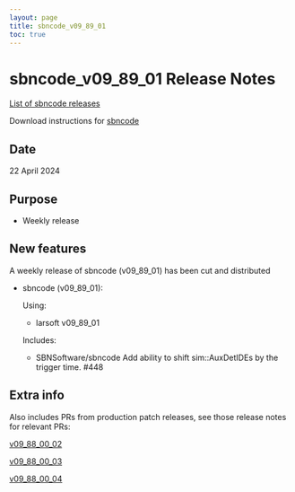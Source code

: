 ```yaml
---
layout: page
title: sbncode_v09_89_01
toc: true
---
```


sbncode_v09_89_01 Release Notes
=======================================================================================

[List of sbncode releases](https://sbnsoftware.github.io/AnalysisInfrastructure/ReleaseManagement/Releases/List_of_SBN_code_releases)

Download instructions for [sbncode]()

Date
---------------------------------------------------
22 April 2024

Purpose
---------------------------------------------------
* Weekly release

New features
---------------------------------------------------
A weekly release of sbncode (v09_89_01) has been cut and distributed

* sbncode (v09_89_01):

  Using:
  * larsoft          v09_89_01

   Includes:
  * SBNSoftware/sbncode Add ability to shift sim::AuxDetIDEs by the trigger time. #448
    
Extra info
---------------------------------------------------

Also includes PRs from production patch releases, see those release notes for relevant PRs: 

[v09_88_00_02](https://github.com/SBNSoftware/SBNSoftware.github.io/blob/master/AnalysisInfrastructure/ReleaseManagement/Releases/sbncode_v09_88_00_02.md)

[v09_88_00_03](https://github.com/SBNSoftware/SBNSoftware.github.io/blob/master/AnalysisInfrastructure/ReleaseManagement/Releases/sbncode_v09_88_00_03.md)

[v09_88_00_04](https://github.com/SBNSoftware/SBNSoftware.github.io/blob/master/AnalysisInfrastructure/ReleaseManagement/Releases/sbncode_v09_88_00_04.md)
